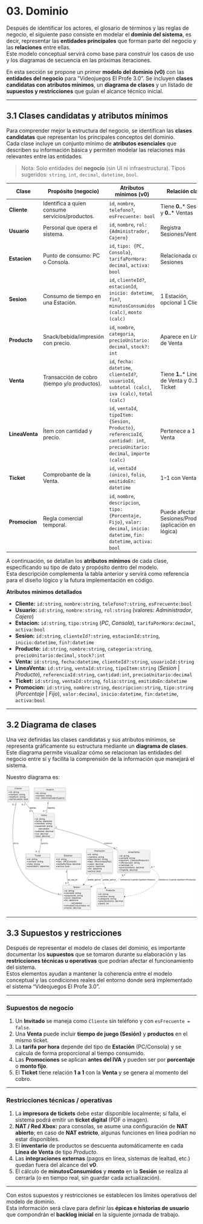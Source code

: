 # 03. Dominio

Después de identificar los actores, el glosario de términos y las reglas de negocio, el siguiente paso consiste en modelar el **dominio del sistema**, es decir, representar las **entidades principales** que forman parte del negocio y las **relaciones** entre ellas.  
Este modelo conceptual servirá como base para construir los casos de uso y los diagramas de secuencia en las próximas iteraciones.

En esta sección se propone un primer **modelo del dominio (v0)** con las **entidades del negocio** para “Videojuegos El Profe 3.0”. Se incluyen **clases candidatas con atributos mínimos**, un **diagrama de clases** y un listado de **supuestos y restricciones** que guían el alcance técnico inicial.

---

## 3.1 Clases candidatas y atributos mínimos

Para comprender mejor la estructura del negocio, se identifican las **clases candidatas** que representan los principales conceptos del dominio.  
Cada clase incluye un conjunto mínimo de **atributos esenciales** que describen su información básica y permiten modelar las relaciones más relevantes entre las entidades.

> Nota: Solo entidades del **negocio** (sin UI ni infraestructura). Tipos sugeridos: `string`, `int`, `decimal`, `datetime`, `bool`.

| Clase | Propósito (negocio) | Atributos mínimos (v0) | Relación clave |
|---|---|---|---|
| **Cliente** | Identifica a quien consume servicios/productos. | `id`, `nombre`, `telefono?`, `esFrecuente: bool` | Tiene **0..*** Sesiones y **0..*** Ventas |
| **Usuario** | Personal que opera el sistema. | `id`, `nombre`, `rol: {Administrador, Cajero}` | Registra Sesiones/Ventas |
| **Estacion** | Punto de consumo: PC o Consola. | `id`, `tipo: {PC, Consola}`, `tarifaPorHora: decimal`, `activa: bool` | Relacionada con Sesiones |
| **Sesion** | Consumo de tiempo en una Estación. | `id`, `clienteId?`, `estacionId`, `inicio: datetime`, `fin?`, `minutosConsumidos (calc)`, `monto (calc)` | 1 Estación, opcional 1 Cliente |
| **Producto** | Snack/bebida/impresión con precio. | `id`, `nombre`, `categoria`, `precioUnitario: decimal`, `stock?: int` | Aparece en Líneas de Venta |
| **Venta** | Transacción de cobro (tiempo y/o productos). | `id`, `fecha: datetime`, `clienteId?`, `usuarioId`, `subtotal (calc)`, `iva (calc)`, `total (calc)` | Tiene **1..*** Líneas de Venta y 0..1 Ticket |
| **LineaVenta** | Ítem con cantidad y precio. | `id`, `ventaId`, `tipoItem: {Sesion, Producto}`, `referenciaId`, `cantidad: int`, `precioUnitario: decimal`, `importe (calc)` | Pertenece a 1 Venta |
| **Ticket** | Comprobante de la Venta. | `id`, `ventaId (único)`, `folio`, `emitidoEn: datetime` | 1–1 con Venta |
| **Promocion** | Regla comercial temporal. | `id`, `nombre`, `descripcion`, `tipo: {Porcentaje, Fijo}`, `valor: decimal`, `inicio: datetime`, `fin: datetime`, `activa: bool` | Puede afectar Sesiones/Productos (aplicación en lógica) |

A continuación, se detallan los **atributos mínimos** de cada clase, especificando su tipo de dato y propósito dentro del modelo.  
Esta descripción complementa la tabla anterior y servirá como referencia para el diseño lógico y la futura implementación en código.

**Atributos mínimos detallados**  
- **Cliente:** `id:string`, `nombre:string`, `telefono?:string`, `esFrecuente:bool`  
- **Usuario:** `id:string`, `nombre:string`, `rol:string` (valores: *Administrador*, *Cajero*)  
- **Estacion:** `id:string`, `tipo:string` (*PC*, *Consola*), `tarifaPorHora:decimal`, `activa:bool`  
- **Sesion:** `id:string`, `clienteId?:string`, `estacionId:string`, `inicio:datetime`, `fin?:datetime`  
- **Producto:** `id:string`, `nombre:string`, `categoria:string`, `precioUnitario:decimal`, `stock?:int`  
- **Venta:** `id:string`, `fecha:datetime`, `clienteId?:string`, `usuarioId:string`  
- **LineaVenta:** `id:string`, `ventaId:string`, `tipoItem:string` (*Sesion* | *Producto*), `referenciaId:string`, `cantidad:int`, `precioUnitario:decimal`  
- **Ticket:** `id:string`, `ventaId:string`, `folio:string`, `emitidoEn:datetime`  
- **Promocion:** `id:string`, `nombre:string`, `descripcion:string`, `tipo:string` (*Porcentaje* | *Fijo*), `valor:decimal`, `inicio:datetime`, `fin:datetime`, `activa:bool`
  
---

## 3.2 Diagrama de clases

Una vez definidas las clases candidatas y sus atributos mínimos, se representa gráficamente su estructura mediante un **diagrama de clases**.  
Este diagrama permite visualizar cómo se relacionan las entidades del negocio entre sí y facilita la comprensión de la información que manejará el sistema.

Nuestro diagrama es:

![Diagrama de clases](../imagenes/Diagrama_de_Clases.png)

---

## 3.3 Supuestos y restricciones

Después de representar el modelo de clases del dominio, es importante documentar los **supuestos** que se tomaron durante su elaboración y las **restricciones técnicas u operativas** que podrían afectar el funcionamiento del sistema.  
Estos elementos ayudan a mantener la coherencia entre el modelo conceptual y las condiciones reales del entorno donde será implementado el sistema “Videojuegos El Profe 3.0”.

---

### Supuestos de negocio

1. Un **Invitado** se maneja como `Cliente` sin teléfono y con `esFrecuente = false`.  
2. Una **Venta** puede incluir **tiempo de juego (Sesión)** y **productos** en el mismo ticket.  
3. La **tarifa por hora** depende del tipo de **Estación** (PC/Consola) y se calcula de forma proporcional al tiempo consumido.  
4. Las **Promociones** se aplican **antes del IVA** y pueden ser por **porcentaje** o **monto fijo**.  
5. El **Ticket** tiene relación **1 a 1** con la **Venta** y se genera al momento del cobro.  

---

### Restricciones técnicas / operativas

1. La **impresora de tickets** debe estar disponible localmente; si falla, el sistema podrá emitir un **ticket digital** (PDF o imagen).  
2. **NAT / Red Xbox:** para consolas, se asume una configuración de **NAT abierto**; en caso de **NAT estricto**, algunas funciones en línea podrían no estar disponibles.  
3. El **inventario** de productos se descuenta automáticamente en cada **Línea de Venta** de tipo *Producto*.  
4. Las **integraciones externas** (pagos en línea, sistemas de lealtad, etc.) quedan fuera del alcance del **v0**.  
5. El cálculo de **minutosConsumidos** y **monto** en la **Sesión** se realiza al cerrarla (o en tiempo real, sin guardar cada actualización).  

---

Con estos supuestos y restricciones se establecen los límites operativos del modelo de dominio.  
Esta información será clave para definir las **épicas e historias de usuario** que compondrán el **backlog inicial** en la siguiente jornada de trabajo.

